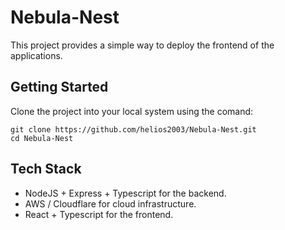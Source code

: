 # Nebula-Nest

This project provides a simple way to deploy the frontend of the applications. 

## Getting Started
Clone the project into your local system using the comand:
```
git clone https://github.com/helios2003/Nebula-Nest.git
cd Nebula-Nest
```

## Tech Stack
- NodeJS + Express + Typescript for the backend.
- AWS / Cloudflare for cloud infrastructure.
- React + Typescript for the frontend.